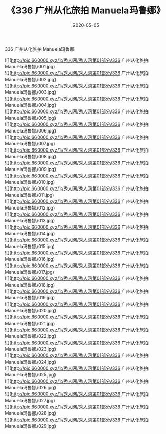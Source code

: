 ﻿---
layout: post
title:  《336 广州从化旅拍 Manuela玛鲁娜》
date:   2020-05-05
img: http://pic.660000.xyz/1:/秀人网/秀人网第01部分/336 广州从化旅拍 Manuela玛鲁娜/000.jpg
categories: [美女, 清纯, 唯美]
---

336 广州从化旅拍 Manuela玛鲁娜

  ![](http://pic.660000.xyz/1:/秀人网/秀人网第01部分/336 广州从化旅拍 Manuela玛鲁娜/001.jpg) <br> ![](http://pic.660000.xyz/1:/秀人网/秀人网第01部分/336 广州从化旅拍 Manuela玛鲁娜/002.jpg) <br> ![](http://pic.660000.xyz/1:/秀人网/秀人网第01部分/336 广州从化旅拍 Manuela玛鲁娜/003.jpg) <br> ![](http://pic.660000.xyz/1:/秀人网/秀人网第01部分/336 广州从化旅拍 Manuela玛鲁娜/004.jpg) <br> ![](http://pic.660000.xyz/1:/秀人网/秀人网第01部分/336 广州从化旅拍 Manuela玛鲁娜/005.jpg) <br> ![](http://pic.660000.xyz/1:/秀人网/秀人网第01部分/336 广州从化旅拍 Manuela玛鲁娜/006.jpg) <br> ![](http://pic.660000.xyz/1:/秀人网/秀人网第01部分/336 广州从化旅拍 Manuela玛鲁娜/007.jpg) <br> ![](http://pic.660000.xyz/1:/秀人网/秀人网第01部分/336 广州从化旅拍 Manuela玛鲁娜/008.jpg) <br> ![](http://pic.660000.xyz/1:/秀人网/秀人网第01部分/336 广州从化旅拍 Manuela玛鲁娜/009.jpg) <br> ![](http://pic.660000.xyz/1:/秀人网/秀人网第01部分/336 广州从化旅拍 Manuela玛鲁娜/010.jpg) <br> ![](http://pic.660000.xyz/1:/秀人网/秀人网第01部分/336 广州从化旅拍 Manuela玛鲁娜/011.jpg) <br> ![](http://pic.660000.xyz/1:/秀人网/秀人网第01部分/336 广州从化旅拍 Manuela玛鲁娜/012.jpg) <br> ![](http://pic.660000.xyz/1:/秀人网/秀人网第01部分/336 广州从化旅拍 Manuela玛鲁娜/013.jpg) <br> ![](http://pic.660000.xyz/1:/秀人网/秀人网第01部分/336 广州从化旅拍 Manuela玛鲁娜/014.jpg) <br> ![](http://pic.660000.xyz/1:/秀人网/秀人网第01部分/336 广州从化旅拍 Manuela玛鲁娜/015.jpg) <br> ![](http://pic.660000.xyz/1:/秀人网/秀人网第01部分/336 广州从化旅拍 Manuela玛鲁娜/016.jpg) <br> ![](http://pic.660000.xyz/1:/秀人网/秀人网第01部分/336 广州从化旅拍 Manuela玛鲁娜/017.jpg) <br> ![](http://pic.660000.xyz/1:/秀人网/秀人网第01部分/336 广州从化旅拍 Manuela玛鲁娜/018.jpg) <br> ![](http://pic.660000.xyz/1:/秀人网/秀人网第01部分/336 广州从化旅拍 Manuela玛鲁娜/019.jpg) <br> ![](http://pic.660000.xyz/1:/秀人网/秀人网第01部分/336 广州从化旅拍 Manuela玛鲁娜/020.jpg) <br> ![](http://pic.660000.xyz/1:/秀人网/秀人网第01部分/336 广州从化旅拍 Manuela玛鲁娜/021.jpg) <br> ![](http://pic.660000.xyz/1:/秀人网/秀人网第01部分/336 广州从化旅拍 Manuela玛鲁娜/022.jpg) <br> ![](http://pic.660000.xyz/1:/秀人网/秀人网第01部分/336 广州从化旅拍 Manuela玛鲁娜/023.jpg) <br> ![](http://pic.660000.xyz/1:/秀人网/秀人网第01部分/336 广州从化旅拍 Manuela玛鲁娜/024.jpg) <br> ![](http://pic.660000.xyz/1:/秀人网/秀人网第01部分/336 广州从化旅拍 Manuela玛鲁娜/025.jpg) <br> ![](http://pic.660000.xyz/1:/秀人网/秀人网第01部分/336 广州从化旅拍 Manuela玛鲁娜/026.jpg) <br> ![](http://pic.660000.xyz/1:/秀人网/秀人网第01部分/336 广州从化旅拍 Manuela玛鲁娜/027.jpg) <br> ![](http://pic.660000.xyz/1:/秀人网/秀人网第01部分/336 广州从化旅拍 Manuela玛鲁娜/028.jpg) <br> ![](http://pic.660000.xyz/1:/秀人网/秀人网第01部分/336 广州从化旅拍 Manuela玛鲁娜/029.jpg) <br>